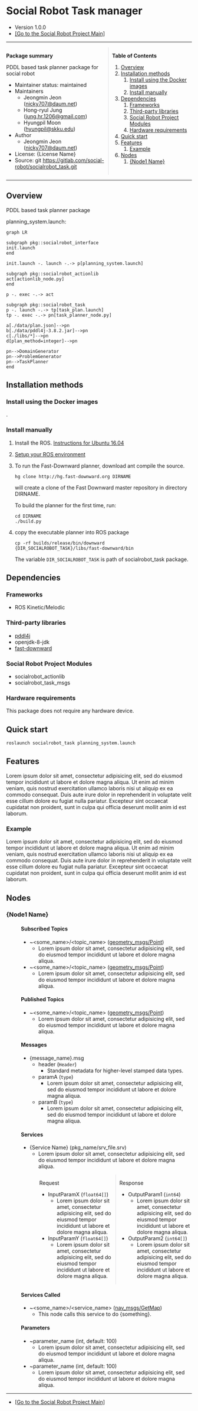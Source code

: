 # Social Robot Task manager

<!-- Variables -->
[SRP_main]: https://gitlab.com/social-robot/socialrobot

- Version 1.0.0
- [[Go to the Social Robot Project Main]][SRP_main]

---

<div style="display:flex;">
<div style="flex:50%; padding-right:10px; border-right: 1px solid #dcdde1">

**Package summary**

PDDL based task planner package for social robot

- Maintainer status: maintained
- Maintainers
  - Jeongmin Jeon (nicky707@daum.net)
  - Hong-ryul Jung (jung.hr.1206@gmail.com)
  - Hyungpil Moon (hyungpil@skku.edu)
- Author
  - Jeongmin Jeon (nicky707@daum.net)
- License: {License Name}
- Source: git https://gitlab.com/social-robot/socialrobot_task.git

</div>
<div style="flex:40%; padding-left:10px;">

**Table of Contents**
1. [Overview](#overview)
2. [Installation methods](#installation-methods)
   1. [Install using the Docker images](#install-using-the-docker-images)
   2. [Install manually](#install-manually)
3. [Dependencies](#dependencies)
   1. [Frameworks](#frameworks)
   2. [Third-party libraries](#third-party-libraries)
   3. [Social Robot Project Modules](#social-robot-project-modules)
   4. [Hardware requirements](#hardware-requirements)
4. [Quick start](#quick-start)
5. [Features](#features)
   1. [Example](#example)
6. [Nodes](#nodes)
   1. [{Node1 Name}](#node1-name)

</div>
</div>

---

## Overview

PDDL based task planner package

planning_system.launch:

```mermaid
graph LR

subgraph pkg::socialrobot_interface
init.launch
end

init.launch -. launch -.-> p[planning_system.launch]

subgraph pkg::socialrobot_actionlib
act[actionlib_node.py]
end

p -. exec -.-> act

subgraph pkg::socialrobot_task
p -. launch -.-> tp[task_plan.launch]
tp -. exec -.-> pn[task_planner_node.py]

a[./data/plan.json]-->pn
b[./data/pddl4j-3.8.2.jar]-->pn
c[./libs/*]-->pn
d[plan_method=integer]-->pn

pn-->DomainGenerator
pn-->ProblemGenerator
pn-->TaskPlanner
end
```

## Installation methods

### Install using the Docker images

.

### Install manually

1. Install the ROS. [Instructions for Ubuntu 16.04](http://wiki.ros.org/indigo/Installation/Ubuntu)
   
2. [Setup your ROS environment](http://wiki.ros.org/ROS/Tutorials/InstallingandConfiguringROSEnvironment)

3. To run the Fast-Downward planner, download ant compile the source.
   ```   
   hg clone http://hg.fast-downward.org DIRNAME
   ```
   will create a clone of the Fast Downward master repository in directory DIRNAME. 

   To build the planner for the first time, run:
   ```
   cd DIRNAME
   ./build.py
   ```

4. copy the executable planner into ROS package
   ```
   cp -rf builds/release/bin/downward {DIR_SOCIALROBOT_TASK}/libs/fast-downward/bin
   ```
   The variable ```DIR_SOCIALROBOT_TASK``` is path of socialrobot_task package.

## Dependencies

### Frameworks

- ROS Kinetic/Melodic

### Third-party libraries

- [pddl4j](https://github.com/pellierd/pddl4j)
- openjdk-8-jdk
- [fast-downward](http://hg.fast-downward.org/)

### Social Robot Project Modules

- socialrobot_actionlib
- socialrobot_task_msgs

### Hardware requirements

This package does not require any hardware device.

## Quick start 

```sh
roslaunch socialrobot_task planning_system.launch
```

## Features

Lorem ipsum dolor sit amet, consectetur adipisicing elit, sed do eiusmod tempor incididunt ut labore et dolore magna aliqua. Ut enim ad minim veniam, quis nostrud exercitation ullamco laboris nisi ut aliquip ex ea commodo consequat. Duis aute irure dolor in reprehenderit in voluptate velit esse cillum dolore eu fugiat nulla pariatur. Excepteur sint occaecat cupidatat non proident, sunt in culpa qui officia deserunt mollit anim id est laborum.

### Example

Lorem ipsum dolor sit amet, consectetur adipisicing elit, sed do eiusmod tempor incididunt ut labore et dolore magna aliqua. Ut enim ad minim veniam, quis nostrud exercitation ullamco laboris nisi ut aliquip ex ea commodo consequat. Duis aute irure dolor in reprehenderit in voluptate velit esse cillum dolore eu fugiat nulla pariatur. Excepteur sint occaecat cupidatat non proident, sunt in culpa qui officia deserunt mollit anim id est laborum.

## Nodes

### {Node1 Name}

<div style="padding-left:40px;">

#### Subscribed Topics

- ~<some_name>/<topic_name> ([geometry_msgs/Point](http://docs.ros.org/api/geometry_msgs/html/msg/Point.html))
  - Lorem ipsum dolor sit amet, consectetur adipisicing elit, sed do eiusmod tempor incididunt ut labore et dolore magna aliqua.
- ~<some_name>/<topic_name> ([geometry_msgs/Point](http://docs.ros.org/api/geometry_msgs/html/msg/Point.html))
  - Lorem ipsum dolor sit amet, consectetur adipisicing elit, sed do eiusmod tempor incididunt ut labore et dolore magna aliqua.

#### Published Topics

- ~<some_name>/<topic_name> ([geometry_msgs/Point](http://docs.ros.org/api/geometry_msgs/html/msg/Point.html))
  - Lorem ipsum dolor sit amet, consectetur adipisicing elit, sed do eiusmod tempor incididunt ut labore et dolore magna aliqua.

#### Messages

- {message_name}.msg
  - header (`Header`)
    - Standard metadata for higher-level stamped data types.
  - paramA (`type`)
    - Lorem ipsum dolor sit amet, consectetur adipisicing elit, sed do eiusmod tempor incididunt ut labore et dolore magna aliqua.
  - paramB (`type`)
    - Lorem ipsum dolor sit amet, consectetur adipisicing elit, sed do eiusmod tempor incididunt ut labore et dolore magna aliqua.

#### Services

- {Service Name} (pkg_name/srv_file.srv)
  - Lorem ipsum dolor sit amet, consectetur adipisicing elit, sed do eiusmod tempor incididunt ut labore et dolore magna aliqua.

<div style="display:flex; padding-left:50px">
<div style="flex:50%; padding-right:10px; border-right: 1px solid #dcdde1">

Request

- InputParamX (`float64[]`)
  - Lorem ipsum dolor sit amet, consectetur adipisicing elit, sed do eiusmod tempor incididunt ut labore et dolore magna aliqua.
- InputParamY (`float64[]`)
  - Lorem ipsum dolor sit amet, consectetur adipisicing elit, sed do eiusmod tempor incididunt ut labore et dolore magna aliqua.

</div>
<div style="flex:50%; padding-left:10px;">

Response

- OutputParam1 (`int64`)
  - Lorem ipsum dolor sit amet, consectetur adipisicing elit, sed do eiusmod tempor incididunt ut labore et dolore magna aliqua.
- OutputParam2 (`int64[]`)
  - Lorem ipsum dolor sit amet, consectetur adipisicing elit, sed do eiusmod tempor incididunt ut labore et dolore magna aliqua.

</div>
</div>

#### Services Called

- ~<some_name>/<service_name> ([nav_msgs/GetMap](http://docs.ros.org/api/nav_msgs/html/srv/GetMap.html))
  - This node calls this service to do {something}.

#### Parameters

- ~parameter_name (int, default: 100)
  - Lorem ipsum dolor sit amet, consectetur adipisicing elit, sed do eiusmod tempor incididunt ut labore et dolore magna aliqua.
- ~parameter_name (int, default: 100)
  - Lorem ipsum dolor sit amet, consectetur adipisicing elit, sed do eiusmod tempor incididunt ut labore et dolore magna aliqua.

</div>

---

- [[Go to the Social Robot Project Main]][SRP_main]
